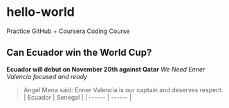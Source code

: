 # hello-world
Practice GitHub + Coursera Coding Course
## Can Ecuador win the World Cup?
**Ecuador will debut on November 20th against Qatar**
*We Need Enner Valencia focused and ready*
> Angel Mena said: Enner Valencia is our captain and deserves respect. 
> | Ecuador | Senegal |
> | ------ | ------ |
